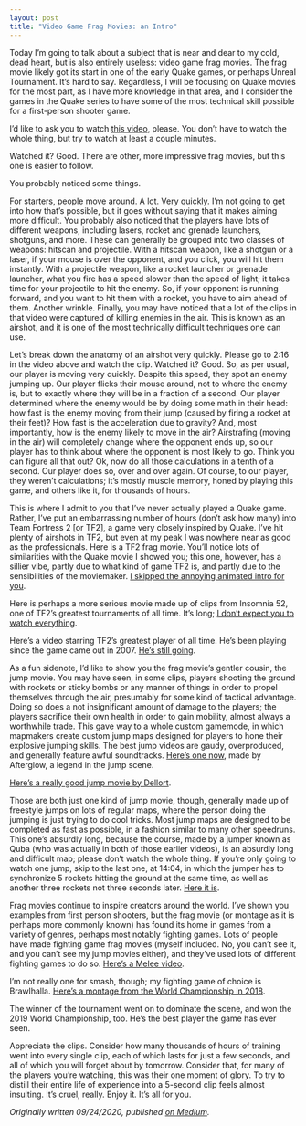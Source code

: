 ```yaml
---
layout: post
title: "Video Game Frag Movies: an Intro"
---
```


Today I’m going to talk about a subject that is near and dear to my cold, dead heart, but is also entirely useless: video game frag movies. The frag movie likely got its start in one of the early Quake games, or perhaps Unreal Tournament. It’s hard to say. Regardless, I will be focusing on Quake movies for the most part, as I have more knowledge in that area, and I consider the games in the Quake series to have some of the most technical skill possible for a first-person shooter game.

I’d like to ask you to watch [this video](https://youtu.be/A3KEN8-h9l0), please. You don’t have to watch the whole thing, but try to watch at least a couple minutes.

Watched it? Good. There are other, more impressive frag movies, but this one is easier to follow.

You probably noticed some things.

For starters, people move around. A lot. Very quickly. I’m not going to get into how that’s possible, but it goes without saying that it makes aiming more difficult. You probably also noticed that the players have lots of different weapons, including lasers, rocket and grenade launchers, shotguns, and more. These can generally be grouped into two classes of weapons: hitscan and projectile. With a hitscan weapon, like a shotgun or a laser, if your mouse is over the opponent, and you click, you will hit them instantly. With a projectile weapon, like a rocket launcher or grenade launcher, what you fire has a speed slower than the speed of light; it takes time for your projectile to hit the enemy. So, if your opponent is running forward, and you want to hit them with a rocket, you have to aim ahead of them. Another wrinkle. Finally, you may have noticed that a lot of the clips in that video were captured of killing enemies in the air. This is known as an airshot, and it is one of the most technically difficult techniques one can use.

Let’s break down the anatomy of an airshot very quickly. Please go to 2:16 in the video above and watch the clip. Watched it? Good. So, as per usual, our player is moving very quickly. Despite this speed, they spot an enemy jumping up. Our player flicks their mouse around, not to where the enemy is, but to exactly where they will be in a fraction of a second. Our player determined where the enemy would be by doing some math in their head: how fast is the enemy moving from their jump (caused by firing a rocket at their feet)? How fast is the acceleration due to gravity? And, most importantly, how is the enemy likely to move in the air? Airstrafing (moving in the air) will completely change where the opponent ends up, so our player has to think about where the opponent is most likely to go. Think you can figure all that out? Ok, now do all those calculations in a tenth of a second. Our player does so, over and over again. Of course, to our player, they weren’t calculations; it’s mostly muscle memory, honed by playing this game, and others like it, for thousands of hours.

This is where I admit to you that I’ve never actually played a Quake game. Rather, I’ve put an embarrassing number of hours (don’t ask how many) into Team Fortress 2 [or TF2], a game very closely inspired by Quake. I’ve hit plenty of airshots in TF2, but even at my peak I was nowhere near as good as the professionals. Here is a TF2 frag movie. You’ll notice lots of similarities with the Quake movie I showed you; this one, however, has a sillier vibe, partly due to what kind of game TF2 is, and partly due to the sensibilities of the moviemaker. [I skipped the annoying animated intro for you](https://youtu.be/95CbGKG-28s?t=50).

Here is perhaps a more serious movie made up of clips from Insomnia 52, one of TF2’s greatest tournaments of all time. It’s long; [I don’t expect you to watch everything](https://www.youtube.com/watch?v=qx8Z0KTzT6A).

Here’s a video starring TF2’s greatest player of all time. He’s been playing since the game came out in 2007. [He’s still going](https://www.youtube.com/watch?v=XuJen9vWKZo).

As a fun sidenote, I’d like to show you the frag movie’s gentler cousin, the jump movie. You may have seen, in some clips, players shooting the ground with rockets or sticky bombs or any manner of things in order to propel themselves through the air, presumably for some kind of tactical advantage. Doing so does a not insignificant amount of damage to the players; the players sacrifice their own health in order to gain mobility, almost always a worthwhile trade. This gave way to a whole custom gamemode, in which mapmakers create custom jump maps designed for players to hone their explosive jumping skills. The best jump videos are gaudy, overproduced, and generally feature awful soundtracks. [Here’s one now](https://www.youtube.com/watch?v=FaUar1H0IK8), made by Afterglow, a legend in the jump scene.

[Here’s a really good jump movie by Dellort](https://www.youtube.com/watch?v=kfT9_SJK1e8).

Those are both just one kind of jump movie, though, generally made up of freestyle jumps on lots of regular maps, where the person doing the jumping is just trying to do cool tricks. Most jump maps are designed to be completed as fast as possible, in a fashion similar to many other speedruns. This one’s absurdly long, because the course, made by a jumper known as Quba (who was actually in both of those earlier videos), is an absurdly long and difficult map; please don’t watch the whole thing. If you’re only going to watch one jump, skip to the last one, at 14:04, in which the jumper has to synchronize 5 rockets hitting the ground at the same time, as well as another three rockets not three seconds later. [Here it is](https://www.youtube.com/watch?v=zMGINcYdBgk).

Frag movies continue to inspire creators around the world. I’ve shown you examples from first person shooters, but the frag movie (or montage as it is perhaps more commonly known) has found its home in games from a variety of genres, perhaps most notably fighting games. Lots of people have made fighting game frag movies (myself included. No, you can’t see it, and you can’t see my jump movies either), and they’ve used lots of different fighting games to do so. [Here’s a Melee video](https://www.youtube.com/watch?v=KzXEopEXx58).

I’m not really one for smash, though; my fighting game of choice is Brawlhalla. [Here’s a montage from the World Championship in 2018](https://www.youtube.com/watch?v=V8vkuL6EQw8).

The winner of the tournament went on to dominate the scene, and won the 2019 World Championship, too. He’s the best player the game has ever seen.

Appreciate the clips. Consider how many thousands of hours of training went into every single clip, each of which lasts for just a few seconds, and all of which you will forget about by tomorrow. Consider that, for many of the players you’re watching, this was their one moment of glory. To try to distill their entire life of experience into a 5-second clip feels almost insulting. It’s cruel, really. Enjoy it. It’s all for you.

_Originally written 09/24/2020, published [on Medium](https://medium.com/@lev2000/video-game-frag-movies-fdf58c46fa4)._